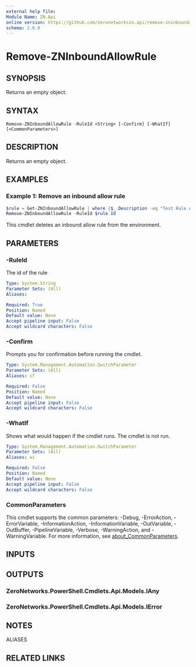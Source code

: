 ```yaml
---
external help file:
Module Name: ZN.Api
online version: https://github.com/zeronetworkszn.api/remove-zninboundallowrule
schema: 2.0.0
---
```


# Remove-ZNInboundAllowRule

## SYNOPSIS
Returns an empty object.

## SYNTAX

```
Remove-ZNInboundAllowRule -RuleId <String> [-Confirm] [-WhatIf] [<CommonParameters>]
```

## DESCRIPTION
Returns an empty object.

## EXAMPLES

### Example 1: Remove an inbound allow rule
```powershell
$rule = Get-ZNInboundAllowRule | where {$_.Description -eq "Test Rule A"}
Remove-ZNInboundAllowRule -RuleId $rule.Id
```

This cmdlet deletes an inbound allow rule from the environment.

## PARAMETERS

### -RuleId
The id of the rule

```yaml
Type: System.String
Parameter Sets: (All)
Aliases:

Required: True
Position: Named
Default value: None
Accept pipeline input: False
Accept wildcard characters: False
```

### -Confirm
Prompts you for confirmation before running the cmdlet.

```yaml
Type: System.Management.Automation.SwitchParameter
Parameter Sets: (All)
Aliases: cf

Required: False
Position: Named
Default value: None
Accept pipeline input: False
Accept wildcard characters: False
```

### -WhatIf
Shows what would happen if the cmdlet runs.
The cmdlet is not run.

```yaml
Type: System.Management.Automation.SwitchParameter
Parameter Sets: (All)
Aliases: wi

Required: False
Position: Named
Default value: None
Accept pipeline input: False
Accept wildcard characters: False
```

### CommonParameters
This cmdlet supports the common parameters: -Debug, -ErrorAction, -ErrorVariable, -InformationAction, -InformationVariable, -OutVariable, -OutBuffer, -PipelineVariable, -Verbose, -WarningAction, and -WarningVariable. For more information, see [about_CommonParameters](http://go.microsoft.com/fwlink/?LinkID=113216).

## INPUTS

## OUTPUTS

### ZeroNetworks.PowerShell.Cmdlets.Api.Models.IAny

### ZeroNetworks.PowerShell.Cmdlets.Api.Models.IError

## NOTES

ALIASES

## RELATED LINKS

